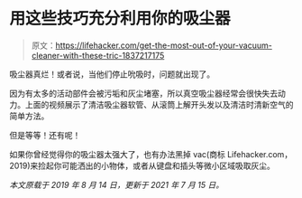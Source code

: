 # 用这些技巧充分利用你的吸尘器

> 原文：<https://lifehacker.com/get-the-most-out-of-your-vacuum-cleaner-with-these-tric-1837217175>

吸尘器真烂！或者说，当他们停止吮吸时，问题就出现了。

因为有太多的活动部件会被污垢和灰尘堵塞，所以真空吸尘器经常会很快失去动力。上面的视频展示了清洁吸尘器软管、从滚筒上解开头发以及清洁时清新空气的简单方法。

但是等等！还有呢！

如果你曾经觉得你的吸尘器太强大了，也有办法黑掉 vac(商标 Lifehacker.com，2019)来捡起你可能洒出的小物体，或者从键盘和插头等微小区域吸取灰尘。

*本文原载于 2019 年 8 月 14 日，更新于 2021 年 7 月 15 日。*